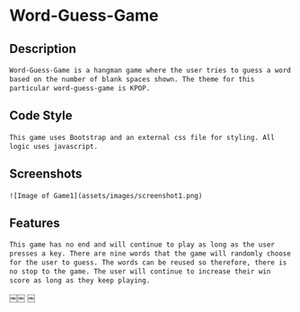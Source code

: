 # Word-Guess-Game

## Description
    Word-Guess-Game is a hangman game where the user tries to guess a word based on the number of blank spaces shown. The theme for this particular word-guess-game is KPOP. 

## Code Style
    This game uses Bootstrap and an external css file for styling. All logic uses javascript.

## Screenshots
    ![Image of Game1](assets/images/screenshot1.png)
    
## Features
    This game has no end and will continue to play as long as the user presses a key. There are nine words that the game will randomly choose for the user to guess. The words can be reused so therefore, there is no stop to the game. The user will continue to increase their win score as long as they keep playing.
    

    
￼￼
￼
